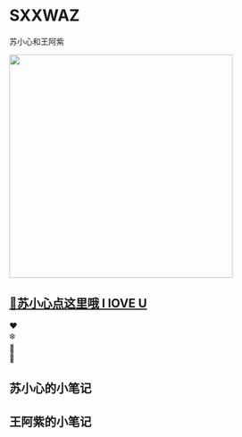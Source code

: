 # SXXWAZ
苏小心和王阿紫

<img src="https://github.com/YanziWang-dot/SXXWAZ/assets/101793579/a3f29363-51f1-469f-8059-32662afa5da9" width="400">


## [🎄苏小心点这里哦 I lOVE U](https://codepen.io/wangyanzi/embed/qBvBXGy?height=265&theme-id=dark&default-tab=result)




</head>
<body>
<div class="tree">
  <div class="ornament">❤️</div>
  <div class="ornament">❄️</div>
  <div class="ornament">🌟</div>
  <div class="ornament">🎁</div>
</div>
</body>
</html>



## 苏小心的小笔记
## 王阿紫的小笔记
